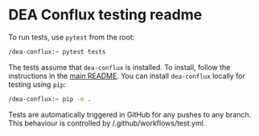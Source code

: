 # DEA Conflux testing readme

To run tests, use `pytest` from the root:

```bash
/dea-conflux:~ pytest tests
```

The tests assume that `dea-conflux` is installed. To install, follow the instructions in the [main README](../README.md). You can install `dea-conflux` locally for testing using `pip`:

```bash
/dea-conflux:~ pip -e .
```

Tests are automatically triggered in GitHub for any pushes to any branch. This behaviour is controlled by /.github/workflows/test.yml.
